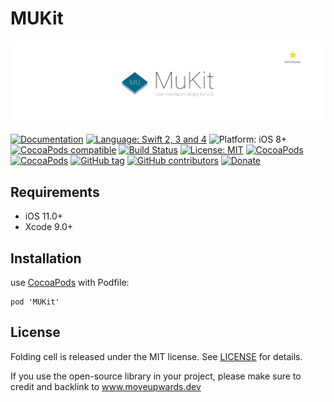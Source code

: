 # MUKit

![MUKit: User Interface Library in Swift](https://raw.githubusercontent.com/MoveUpwards/MUKit/master/banner.png)

[![Documentation](https://img.shields.io/badge/Read_the-Docs-67ad5c.svg)](https://github.com/MoveUpwards/MUKit/master/MUComponent/docs/)
[![Language: Swift 2, 3 and 4](https://img.shields.io/badge/language-swift%204-f48041.svg?style=flat)](https://developer.apple.com/swift)
![Platform: iOS 8+](https://img.shields.io/badge/platform-iOS-blue.svg?style=flat)
[![CocoaPods compatible](https://img.shields.io/badge/Cocoapods-compatible-4BC51D.svg?style=flat)](https://cocoapods.org/pods/MUKit)
[![Build Status](https://app.bitrise.io/app/abc7835ff73f5f07.svg?token=d610-D37aKR0-LU9V2Lulw)](https://app.bitrise.io/app/4478e29045c5f12e)
[![License: MIT](http://img.shields.io/badge/license-MIT-lightgrey.svg?style=flat)](https://github.com/s4cha/Stevia/blob/master/LICENSE)
[![CocoaPods](https://img.shields.io/cocoapods/dt/MUKit.svg)]()
[![CocoaPods](https://img.shields.io/cocoapods/at/MUKit.svg)]()
[![GitHub tag](https://img.shields.io/github/release/MoveUpwards/MUKit.svg)]()
[![GitHub contributors](https://img.shields.io/github/contributors/MoveUpwards/MUKit.svg)](https://github.com/MoveUpwards/MUKit/graphs/contributors)
[![Donate](https://img.shields.io/badge/Donate-PayPal-blue.svg)](https://paypal.me/moveupwards)

## Requirements

- iOS 11.0+
- Xcode 9.0+

## Installation

use [CocoaPods](https://cocoapods.org) with Podfile:
```
pod 'MUKit'
```

## License

Folding cell is released under the MIT license.
See [LICENSE](./LICENSE) for details.

If you use the open-source library in your project, please make sure to credit and backlink to www.moveupwards.dev
